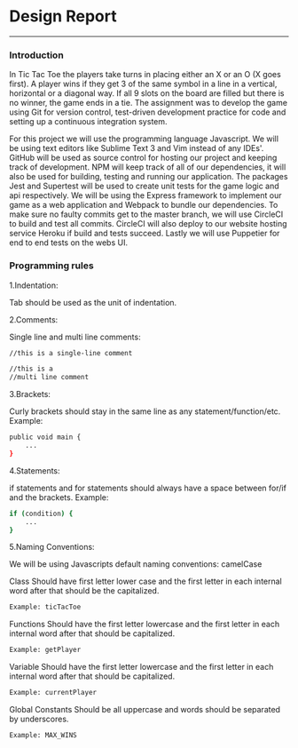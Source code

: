 # Design Report
***
### Introduction
In Tic Tac Toe the players take turns in placing either an X or an O (X goes first). A player wins if they get 3 of the same symbol in a line in a vertical, horizontal or a diagonal way. If all 9 slots on the board are filled but there is no winner, the game ends in a tie. 
The assignment was to develop the game using Git for version control, test-driven development practice for code and setting up a continuous integration system.

For this project we will use the programming language Javascript. 
We will be using text editors like Sublime Text 3 and Vim instead of any IDEs'. 
GitHub will be used as source control for hosting our project and keeping track of development. 
NPM will keep track of all of our dependencies, it will also be used for building, testing and running our application.
The packages Jest and Supertest will be used to create unit tests for the game logic and api respectively.
We will be using the Express framework to implement our game as a web application and Webpack to bundle our dependencies.
To make sure no faulty commits get to the master branch, we will use CircleCI to build and test all commits. CircleCI will also deploy to our website hosting service Heroku if build and tests succeed. 
Lastly we will use Puppetier for end to end tests on the webs UI.

### Programming rules

1.Indentation:

Tab should be used as the unit of indentation.

2.Comments:

Single line and multi line comments:
```sh
//this is a single-line comment

//this is a 
//multi line comment
```
3.Brackets:

Curly brackets should stay in the same line as any statement/function/etc.
Example:
```sh
public void main {
    ...
}
```
4.Statements:

if statements and for statements should always have a space between for/if and the brackets.
Example:
```sh
if (condition) {
    ...
}
```

5.Naming Conventions:

We will be using Javascripts default naming conventions: camelCase

Class
Should have first letter lower case and the first letter in each internal word after that should be the capitalized.
```sh
Example: ticTacToe
```

Functions
Should have the first letter lowercase and the first letter in each internal word after that should be capitalized.
```sh
Example: getPlayer
```
Variable
Should have the first letter lowercase  and the first letter in each internal word after that should be capitalized.
```sh
Example: currentPlayer
```
Global Constants
Should be all uppercase and words should be separated by underscores.
```sh
Example: MAX_WINS
```